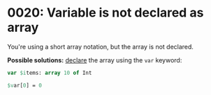 # 0020: Variable is not declared as array

You're using a short array notation, but the array is not declared.

**Possible solutions:** [declare](../../coding/arrays.md#array-declaration) the array using the `var` keyword:

```pascal
var $items: array 10 of Int

$var[0] = 0
```

